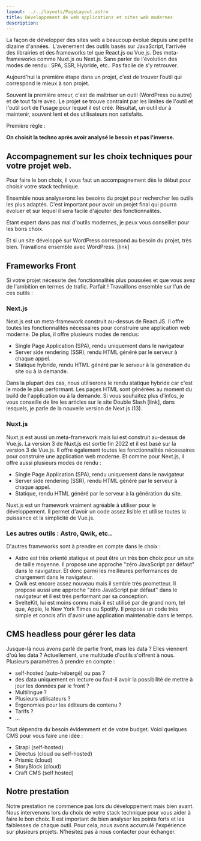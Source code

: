 ```yaml
---
layout: ../../layouts/PageLayout.astro
title: Développement de web applications et sites web modernes
description:
---
```


La façon de développer des sites web a beaucoup évolué depuis une petite dizaine d'années. 
L'avènement des outils basés sur JavaScript, l'arrivée des librairies et des frameworks tel que React.js ou Vue.js. Des meta-frameworks comme Nuxt.js ou Next.js.
Sans parler de l'évolution des modes de rendu : SPA, SSR, Hybride, etc..
Pas facile de s'y retrouver.

Aujourd'hui la première étape dans un projet, c'est de trouver l’outil qui correspond le mieux à son projet.

Souvent la première erreur, c'est de maîtriser un outil (WordPress ou autre) et de tout faire avec. Le projet se trouve contraint par les limites de l'outil et l'outil sort de l'usage pour lequel il est créé.
Résultat, un outil dur à maintenir, souvent lent et des utilisateurs non satisfaits.

Première règle :

**On choisit la techno après avoir analysé le besoin et pas l'inverse.**

## Accompagnement sur les choix techniques pour votre projet web.

Pour faire le bon choix, il vous faut un accompagnement dès le début pour choisir votre stack technique.

Ensemble nous analyserons les besoins du projet pour rechercher les outils les plus adaptés.
C'est important pour avoir un projet final qui pourra évoluer et sur lequel il sera facile d'ajouter des fonctionnalités.

Étant expert dans pas mal d'outils modernes, je peux vous conseiller pour les bons choix.

Et si un site développé sur WordPress correspond au besoin du projet, très bien. Travaillons ensemble avec WordPress. [link]

## Frameworks Front

Si votre projet nécessite des fonctionnalités plus poussées et que vous avez de l'ambition en termes de trafic. Parfait ! Travaillons ensemble sur l'un de ces outils :

### Next.js

Next.js est un meta-framework construit au-dessus de React.JS. Il offre toutes les fonctionnalités nécessaires pour construire une application web moderne.
De plus, il offre plusieurs modes de rendus:

- Single Page Application (SPA), rendu uniquement dans le navigateur
- Server side rendering (SSR), rendu HTML généré par le serveur à chaque appel.
- Statique hybride, rendu HTML généré par le serveur à la génération du site ou à la demande.

Dans la plupart des cas, nous utiliserons le rendu statique hybride car c'est le mode le plus performant.
Les pages HTML sont générées au moment du build de l'application ou à la demande.
Si vous souhaitez plus d'infos, je vous conseille de lire les articles sur le site Double Slash [link], dans lesquels, je parle de la nouvelle version de Next.js (13).

### Nuxt.js

Nuxt.js est aussi un meta-framework mais lui est construit au-dessus de Vue.js. La version 3 de Nuxt.js est sortie fin 2022 et il est basé sur la version 3 de Vue.js.
Il offre également toutes les fonctionnalités nécessaires pour construire une application web moderne.
Et comme pour Next.js, il offre aussi plusieurs modes de rendu :

- Single Page Application (SPA), rendu uniquement dans le navigateur
- Server side rendering (SSR), rendu HTML généré par le serveur à chaque appel.
- Statique, rendu HTML généré par le serveur à la génération du site.

Nuxt.js est un framework vraiment agréable à utiliser pour le développement. Il permet d'avoir un code assez lisible et utilise toutes la puissance et la simplicité de Vue.js.

### Les autres outils : Astro, Qwik, etc..

D'autres frameworks sont à prendre en compte dans le choix :

- Astro est très orienté statique et peut être un très bon choix pour un site de taille moyenne. Il propose une approche "zéro JavaScript par défaut" dans le navigateur. Et donc parmi les meilleures performances de chargement dans le navigateur.
- Qwik est encore assez nouveau mais il semble très prometteur. Il propose aussi une approche "zéro JavaScript par défaut" dans le navigateur et il est très performant par sa conception.
- SvelteKit, lui est moins connu mais il est utilisé par de grand nom, tel que, Apple, le New York Times ou Spotify. Il propose un code très simple et concis afin d'avoir une application maintenable dans le temps.

## CMS headless pour gérer les data

Jusque-là nous avons parlé de partie front, mais les data ? Elles viennent d'où les data ?
Actuellement, une multitude d'outils s'offrent à nous. 
Plusieurs paramètres à prendre en compte :

- self-hosted (auto-hébergé) ou pas ?
- des data uniquement en lecture ou faut-il avoir la possibilité de mettre à jour les données par le front ?
- Multilingue ?
- Plusieurs utilisateurs ?
- Ergonomies pour les éditeurs de contenu ?
- Tarifs ?
- ...

Tout dépendra du besoin évidemment et de votre budget.
Voici quelques CMS pour vous faire une idée :

- Strapi (self-hosted)
- Directus (cloud ou self-hosted)
- Prismic (cloud)
- StoryBlock (cloud)
- Craft CMS (self hosted)

## Notre prestation 

Notre prestation ne commence pas lors du développement mais bien avant. Nous intervenons lors du choix de votre stack technique pour vous aider à faire le bon choix.
Il est important de bien analyser les points forts et les faiblesses de chaque outil. Pour cela, nous avons accumulé l'expérience sur plusieurs projets.
N'hésitez pas à nous contacter pour échanger.

